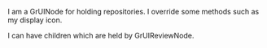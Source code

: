 I am a GrUINode for holding repositories. I override some methods such as my display icon.

I can have children which are held by GrUIReviewNode.